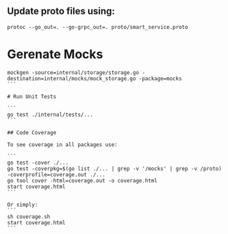 ## Update proto files using:

```
protoc --go_out=. --go-grpc_out=. proto/smart_service.proto
```

# Gerenate Mocks

````
mockgen -source=internal/storage/storage.go -destination=internal/mocks/mock_storage.go -package=mocks
```

# Run Unit Tests

```
go test ./internal/tests/...
```

## Code Coverage

To see coverage in all packages use:

```
go test -cover ./...
go test -coverpkg=$(go list ./... | grep -v '/mocks' | grep -v /proto) -coverprofile=coverage.out ./...
go tool cover -html=coverage.out -o coverage.html
start coverage.html
```

Or simply:
```
sh coverage.sh
start coverage.html
```
````

